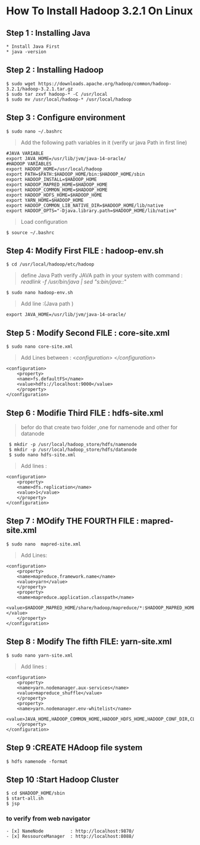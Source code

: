# How To Install Hadoop 3.2.1 On Linux


## Step 1 : Installing Java
	* Install Java First
	* java -version

## Step 2 : Installing Hadoop
	$ sudo wget https://downloads.apache.org/hadoop/common/hadoop-3.2.1/hadoop-3.2.1.tar.gz
	$ sudo tar zxvf hadoop-* -C /usr/local
	$ sudo mv /usr/local/hadoop-* /usr/local/hadoop
	

## Step 3 :  Configure environment
	$ sudo nano ~/.bashrc
> Add the following path variables in it (verify ur java Path in first line)
    	
	#JAVA VARIABLE
	export JAVA_HOME=/usr/lib/jvm/java-14-oracle/
	#HADOOP VARIABLES
	export HADOOP_HOME=/usr/local/hadoop
	export PATH=$PATH:$HADOOP_HOME/bin:$HADOOP_HOME/sbin
	export HADOOP_INSTALL=$HADOOP_HOME
	export HADOOP_MAPRED_HOME=$HADOOP_HOME
	export HADOOP_COMMON_HOME=$HADOOP_HOME
	export HADOOP_HDFS_HOME=$HADOOP_HOME
	export YARN_HOME=$HADOOP_HOME
	export HADOOP_COMMON_LIB_NATIVE_DIR=$HADOOP_HOME/lib/native
	export HADOOP_OPTS="-Djava.library.path=$HADOOP_HOME/lib/native"
	

> Load configuration

	$ source ~/.bashrc
		
## Step 4:  Modify First FILE : hadoop-env.sh
	$ cd /usr/local/hadoop/etc/hadoop
 > define Java Path 
 > verify JAVA path in your system with command :  *readlink -f /usr/bin/java | sed "s:bin/java::"*

	$ sudo nano hadoop-env.sh
  > Add line :(Java path )
  
  	export JAVA_HOME=/usr/lib/jvm/java-14-oracle/

## Step 5 : Modify Second FILE : core-site.xml 
	$ sudo nano core-site.xml
> Add Lines between : <*configuration*>  <*/configuration*>

	<configuration>
	    <property>
		<name>fs.defaultFS</name>
		<value>hdfs://localhost:9000</value>
	    </property>
	</configuration>

## Step 6 : Modifie Third FILE : hdfs-site.xml
> befor do that create two folder ,one for namenode and other for datanode
	 
	 $ mkdir -p /usr/local/hadoop_store/hdfs/namenode
	 $ mkdir -p /usr/local/hadoop_store/hdfs/datanode
	 $ sudo nano hdfs-site.xml
> Add lines :

	<configuration>
	    <property>
		<name>dfs.replication</name>
		<value>1</value>
	    </property>
	</configuration>
	
## Step 7 : MOdify THE FOURTH FILE : mapred-site.xml
	$ sudo nano  mapred-site.xml
> Add Lines:

	<configuration>
	    <property>
		<name>mapreduce.framework.name</name>
		<value>yarn</value>
	    </property>
	    <property>
		<name>mapreduce.application.classpath</name>
		<value>$HADOOP_MAPRED_HOME/share/hadoop/mapreduce/*:$HADOOP_MAPRED_HOME/share/hadoop/mapreduce/lib/*</value>
	    </property>
	</configuration>

## Step 8 : Modify The fifth FILE: yarn-site.xml

	$ sudo nano yarn-site.xml
 > Add lines :

	<configuration>
	    <property>
		<name>yarn.nodemanager.aux-services</name>
		<value>mapreduce_shuffle</value>
	    </property>
	    <property>
		<name>yarn.nodemanager.env-whitelist</name>
		<value>JAVA_HOME,HADOOP_COMMON_HOME,HADOOP_HDFS_HOME,HADOOP_CONF_DIR,CLASSPATH_PREPEND_DISTCACHE,HADOOP_YARN_HOME,HADOOP_MAPRED_HOME</value>
	    </property>
	</configuration>

## Step 9 :CREATE HAdoop file system
	$ hdfs namenode -format
## Step 10 :Start Hadoop Cluster 
	$ cd $HADOOP_HOME/sbin
	$ start-all.sh
	$ jsp 
### to verify from web navigator 
	- [x] NameNode 	        : http://localhost:9870/
	- [x] RessourceManager  : http://localhost:8088/
	
